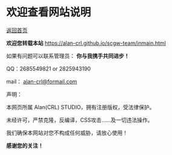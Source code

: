 # 欢迎查看网站说明

[返回首页](https://alan-crl.github.io/scgw-team/inmain.html)

**欢迎您转载本站**  https://alan-crl.github.io/scgw-team/inmain.html

如果有问题可以联系管理员：         **你与我携手共同进步！**

QQ：2685549821 or 2825943190

mail： alan-crl@formail.com 

声明：

本网页所属 Alan(CRL) STUDIO，拥有注册版权，受法律保护。

未经许可，严禁克隆，反编译，CSS攻击……及一切违法操作。

我们确保本网站对您不构成任何威胁，请放心使用！

**感谢您的关注！**



